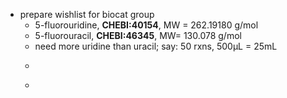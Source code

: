 - prepare wishlist for biocat group
	- 5-fluorouridine, **CHEBI:40154**, MW = 262.19180 g/mol
	- 5-fluorouracil, **CHEBI:46345**, MW= 130.078 g/mol
	- need more uridine than uracil; say: 50 rxns, 500µL = 25mL
	- ```calc
	  
	  ```
	-